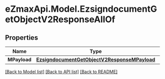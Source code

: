 
# eZmaxApi.Model.EzsigndocumentGetObjectV2ResponseAllOf

## Properties

Name | Type | Description | Notes
------------ | ------------- | ------------- | -------------
**MPayload** | [**EzsigndocumentGetObjectV2ResponseMPayload**](EzsigndocumentGetObjectV2ResponseMPayload.md) |  | 

[[Back to Model list]](../README.md#documentation-for-models)
[[Back to API list]](../README.md#documentation-for-api-endpoints)
[[Back to README]](../README.md)

